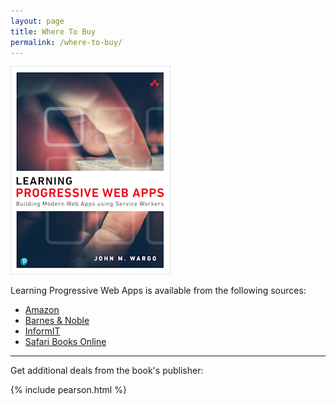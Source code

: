 ```yaml
---
layout: page
title: Where To Buy
permalink: /where-to-buy/
---
```


[![Learning PWA Cover Image](/images/learning-pwa-256.png)](https://amzn.to/2SgvJjq)

<!-- {% include amazon.html %} -->

Learning Progressive Web Apps is available from the following sources:

+ [Amazon](https://amzn.to/2SgvJjq)
+ [Barnes & Noble](https://www.barnesandnoble.com/w/learning-progressive-web-apps-john-m-wargo/1133107612)
+ [InformIT](http://www.informit.com/store/learning-progressive-web-apps-9780136484226)
+ [Safari Books Online](https://my.safaribooksonline.com/book/web-development/9780136485704)

---

Get additional deals from the book's publisher:

{% include pearson.html %}